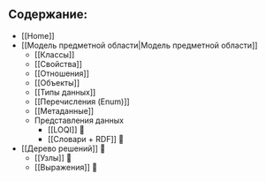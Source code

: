 ## Содержание:

- [[Home]]
- [[Модель предметной области|Модель предметной области]]
	- [[Классы]]
	- [[Свойства]]
	- [[Отношения]]
	- [[Объекты]]
	- [[Типы данных]]
	- [[Перечисления (Enum)]]
	- [[Метаданные]]
	- Представления данных
		- [[LOQI]] 🚧
		- [[Словари + RDF]] 🚧
- [[Дерево решений]] 🚧
	- [[Узлы]] 🚧
	- [[Выражения]] 🚧